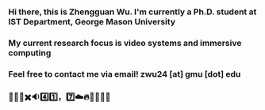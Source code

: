 ### Hi there, this is Zhengguan Wu. I'm currently a Ph.D. student at IST Department,  George Mason University
### My current research focus is video systems and immersive computing
### Feel free to contact me via email!  zwu24 [at] gmu [dot] edu


### 🐶🍐🥘✖️🔉4️⃣1️⃣，7️⃣☁️🔥🦇👃🎼🈯

<!--
**efaulwu/efaulwu** is a ✨ _special_ ✨ repository because its `README.md` (this file) appears on your GitHub profile.

Here are some ideas to get you started:

- 🔭 I’m currently working on ...
- 🌱 I’m currently learning ...
- 👯 I’m looking to collaborate on ...
- 🤔 I’m looking for help with ...
- 💬 Ask me about ...
- 📫 How to reach me: ...
- 😄 Pronouns: ...
- ⚡ Fun fact: ...
-->
